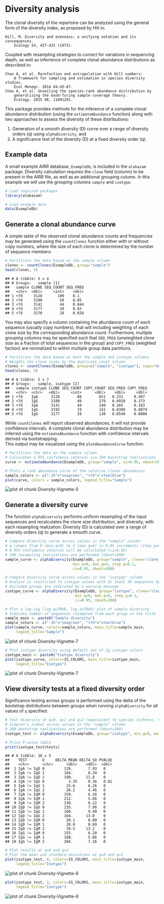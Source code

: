 # Diversity analysis

The clonal diversity of the repertoire can be analyzed using the general form
of the diversity index, as proposed by Hill in:

    Hill, M. Diversity and evenness: a unifying notation and its consequences. 
        Ecology 54, 427-432 (1973).

Coupled with resampling strategies to correct for variations in sequencing 
depth, as well as inferrence of complete clonal abundance distributions as 
described in:

    Chao A, et al. Rarefaction and extrapolation with Hill numbers: 
        A framework for sampling and estimation in species diversity studies. 
        Ecol Monogr. 2014 84:45-67.
    Chao A, et al. Unveiling the species-rank abundance distribution by 
        generalizing the Good-Turing sample coverage theory. 
        Ecology. 2015 96, 11891201.

This package provides methods for the inference of a complete clonal 
abundance distribution (using the `estimateAbundance` function) along with 
two approaches to assess the diversity of these distributions: 

1. Generation of a smooth diversity (D) curve over a range of diversity orders (q) 
using `alphaDiversity`, and
2. A significance test of the diversity (D) at a fixed diversity order (q).


## Example data

A small example AIRR database, `ExampleDb`, is included in the `alakazam` package. 
Diversity calculation requires the `clone` field (column) to be present in the 
AIRR file, as well as an additional grouping column. In this example we 
will use the grouping columns `sample` and `isotype`.


```r
# Load required packages
library(alakazam)

# Load example data
data(ExampleDb)
```

## Generate a clonal abundance curve

A simple table of the observed clonal abundance counts and frequencies may be
generated using the `countClones` function either with or without copy numbers, where
the size of each clone is determined by the number of sequence members:


```r
# Partitions the data based on the sample column
clones <- countClones(ExampleDb, group="sample")
head(clones, 5)
```

```
## # A tibble: 5 x 4
## # Groups:   sample [1]
##   sample CLONE SEQ_COUNT SEQ_FREQ
##   <chr>  <dbl>     <int>    <dbl>
## 1 +7d     3128       100    0.1  
## 2 +7d     3100        50    0.05 
## 3 +7d     3141        44    0.044
## 4 +7d     3177        30    0.03 
## 5 +7d     3170        28    0.028
```

You may also specify a column containing the abundance count of each sequence 
(usually copy numbers), that will including weighting of each clone size by the 
corresponding abundance count. Furthermore, multiple grouping columns may be
specified such that `SEQ_FREQ` (unwieghted clone size as a fraction
of total sequences in the group) and `COPY_FREQ` (weighted faction) are 
normalized to within multiple group data partitions.


```r
# Partitions the data based on both the sample and isotype columns
# Weights the clone sizes by the duplicate_count column
clones <- countClones(ExampleDb, group=c("sample", "isotype"), copy="duplicate_count", clone="clone_id")
head(clones, 5)
```

```
## # A tibble: 5 x 7
## # Groups:   sample, isotype [2]
##   sample isotype CLONE SEQ_COUNT COPY_COUNT SEQ_FREQ COPY_FREQ
##   <chr>  <chr>   <dbl>     <int>      <dbl>    <dbl>     <dbl>
## 1 +7d    IgA      3128        88        651   0.331     0.497 
## 2 +7d    IgG      3100        49        279   0.0928    0.173 
## 3 +7d    IgA      3141        44        240   0.165     0.183 
## 4 +7d    IgG      3192        19        141   0.0360    0.0874
## 5 +7d    IgG      3177        29        130   0.0549    0.0806
```

While `countClones` will report observed abundances, it will not provide confidence 
intervals. A complete clonal abundance distribution may be inferred using the 
`estimateAbundance` function with confidence intervals derived via bootstrapping.  
This output may be visualized using the `plotAbundanceCurve` function.


```r
# Partitions the data on the sample column
# Calculates a 95% confidence interval via 200 bootstrap realizations
curve <- estimateAbundance(ExampleDb, group="sample", ci=0.95, nboot=200, clone="clone_id")
```


```r
# Plots a rank abundance curve of the relative clonal abundances
sample_colors <- c("-1h"="seagreen", "+7d"="steelblue")
plot(curve, colors = sample_colors, legend_title="Sample")
```

![plot of chunk Diversity-Vignette-5](figure/Diversity-Vignette-5-1.png)

## Generate a diversity curve

The function `alphaDiversity` performs uniform resampling of the input 
sequences and recalculates the clone size distribution, and diversity, with each 
resampling realization. Diversity (D) is calculated over a range of diversity 
orders (q) to generate a smooth curve.


```r
# Compare diversity curve across values in the "sample" column
# q ranges from 0 (min_q=0) to 4 (max_q=4) in 0.05 increments (step_q=0.05)
# A 95% confidence interval will be calculated (ci=0.95)
# 200 resampling realizations are performed (nboot=200)
sample_curve <- alphaDiversity(ExampleDb, group="sample", clone="clone_id",
                               min_q=0, max_q=4, step_q=0.1,
                               ci=0.95, nboot=200)

# Compare diversity curve across values in the "isotype" column
# Analyse is restricted to isotype values with at least 30 sequences by min_n=30
# Excluded groups are indicated by a warning message
isotype_curve <- alphaDiversity(ExampleDb, group="isotype", clone="clone_id",
                                min_q=0, max_q=4, step_q=0.1,
                                ci=0.95, nboot=200)
```


```r
# Plot a log-log (log_q=TRUE, log_d=TRUE) plot of sample diversity
# Indicate number of sequences resampled from each group in the title
sample_main <- paste0("Sample diversity")
sample_colors <- c("-1h"="seagreen", "+7d"="steelblue")
plot(sample_curve, colors=sample_colors, main_title=sample_main, 
     legend_title="Sample")
```

![plot of chunk Diversity-Vignette-7](figure/Diversity-Vignette-7-1.png)

```r
# Plot isotype diversity using default set of Ig isotype colors
isotype_main <- paste0("Isotype diversity")
plot(isotype_curve, colors=IG_COLORS, main_title=isotype_main, 
     legend_title="Isotype")
```

![plot of chunk Diversity-Vignette-7](figure/Diversity-Vignette-7-2.png)


## View diversity tests at a fixed diversity order

Significance testing across groups is performed using the delta of the bootstrap
distributions between groups when running `alphaDiversity` for all values of `q` 
specified.


```r
# Test diversity at q=0, q=1 and q=2 (equivalent to species richness, Shannon entropy, 
# Simpson's index) across values in the "sample" column
# 200 bootstrap realizations are performed (nboot=200)
isotype_test <- alphaDiversity(ExampleDb, group="isotype", min_q=0, max_q=2, step_q=1, nboot=200, clone="clone_id")

# Print P-value table
print(isotype_test@tests)
```

```
## # A tibble: 18 x 5
##    TEST       Q     DELTA_MEAN DELTA_SD PVALUE
##    <chr>      <chr>      <dbl>    <dbl>  <dbl>
##  1 IgA != IgD 0         139.       7.93   0   
##  2 IgA != IgD 1         184.       8.34   0   
##  3 IgA != IgD 2         190.      11.8    0   
##  4 IgA != IgG 0           3.35     8.36   0.81
##  5 IgA != IgG 1          23.6      6.26   0   
##  6 IgA != IgG 2          26.2      4.46   0   
##  7 IgA != IgM 0         159.       6.16   0   
##  8 IgA != IgM 1         212.       5.66   0   
##  9 IgA != IgM 2         230.       6.22   0   
## 10 IgD != IgG 0         135.       7.98   0   
## 11 IgD != IgG 1         160.       9.40   0   
## 12 IgD != IgG 2         164.      13.0    0   
## 13 IgD != IgM 0          20.1      6.09   0   
## 14 IgD != IgM 1          28.0      8.69   0   
## 15 IgD != IgM 2          39.5     13.2    0   
## 16 IgG != IgM 0         155.       6.20   0   
## 17 IgG != IgM 1         188.       5.86   0   
## 18 IgG != IgM 2         204.       7.16   0
```

```r
# Plot results at q=0 and q=2
# Plot the mean and standard deviations at q=0 and q=2
plot(isotype_test, 0, colors=IG_COLORS, main_title=isotype_main, 
     legend_title="Isotype")
```

![plot of chunk Diversity-Vignette-8](figure/Diversity-Vignette-8-1.png)

```r
plot(isotype_test, 2, colors=IG_COLORS, main_title=isotype_main, 
     legend_title="Isotype")
```

![plot of chunk Diversity-Vignette-8](figure/Diversity-Vignette-8-2.png)
